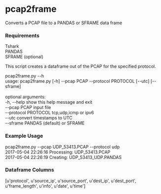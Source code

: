 # pcap2frame
Converts a PCAP file to a PANDAS or SFRAME data frame

### Requirements
Tshark<br>
PANDAS<br>
SFRAME (optional)<br>

This script creates a dataframe out of the PCAP for the specified protocol.

pcap2frame.py --h<br>
usage: pcap2frame.py [-h] --pcap PCAP --protocol PROTOCOL [--utc] [--sframe]<br>
<br>
optional arguments:<br>
  -h, --help           show this help message and exit<br>
  --pcap PCAP          input file<br>
  --protocol PROTOCOL  tcp,udp,icmp or ipv6<br>
  --utc                convert timestamps to UTC<br>
  --sframe             PANDAS (default) or SFRAME<br>

### Example Usage
pcap2frame.py --pcap UDP_53413.PCAP --protocol udp<br>
2017-05-04 22:26:16 Processing: UDP_53413.PCAP<br>
2017-05-04 22:26:19 Creating: UDP_53413_UDP.PANDAS<br>

### Dataframe Columns
[u'protocol', u'source_ip', u'source_port', u'dest_ip', u'dest_port', u'frame_length', u'info', u'date', u'time']
